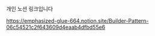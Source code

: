 개인 노션 링크입니다

https://emphasized-glue-664.notion.site/Builder-Pattern-06c54521c2f643609d4eaab4dfbd55e6